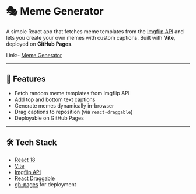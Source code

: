 # 🎭 Meme Generator

A simple React app that fetches meme templates from the [Imgflip API](https://api.imgflip.com/get_memes) and lets you create your own memes with custom captions. Built with **Vite**, deployed on **GitHub Pages**.

Link:- [Meme Generator](https://whydeezz.github.io/MemeGenerator/)

---

## 🚀 Features
- Fetch random meme templates from Imgflip API
- Add top and bottom text captions
- Generate memes dynamically in-browser
- Drag captions to reposition (via `react-draggable`)
- Deployable on GitHub Pages

---

## 🛠️ Tech Stack
- [React 18](https://react.dev/)
- [Vite](https://vitejs.dev/)
- [Imgflip API](https://imgflip.com/api)
- [React Draggable](https://www.npmjs.com/package/react-draggable)
- [gh-pages](https://www.npmjs.com/package/gh-pages) for deployment
